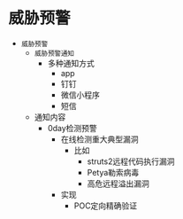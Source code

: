 # 威胁预警

* `威胁预警`
  * `威胁预警通知`
    * 多种通知方式
      * app
      * 钉钉
      * 微信小程序
      * 短信
  * 通知内容
    * 0day检测预警
      * 在线检测重大典型漏洞
        * 比如
          * struts2远程代码执行漏洞
          * Petya勒索病毒
          * 高危远程溢出漏洞
      * 实现
        * POC定向精确验证

